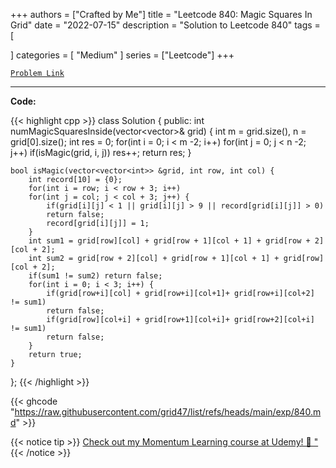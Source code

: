 
+++
authors = ["Crafted by Me"]
title = "Leetcode 840: Magic Squares In Grid"
date = "2022-07-15"
description = "Solution to Leetcode 840"
tags = [
    
]
categories = [
    "Medium"
]
series = ["Leetcode"]
+++



[`Problem Link`](https://leetcode.com/problems/magic-squares-in-grid/description/)

---



**Code:**

{{< highlight cpp >}}
class Solution {
public:
    int numMagicSquaresInside(vector<vector<int>>& grid) {
        int m = grid.size(), n = grid[0].size();
        int res = 0;
        for(int i = 0; i < m -2; i++)
        for(int j = 0; j < n -2; j++)
            if(isMagic(grid, i, j))
             res++;
        return res;
    }

    bool isMagic(vector<vector<int>> &grid, int row, int col) {
        int record[10] = {0};
        for(int i = row; i < row + 3; i++)
        for(int j = col; j < col + 3; j++) {
            if(grid[i][j] < 1 || grid[i][j] > 9 || record[grid[i][j]] > 0)
            return false;
            record[grid[i][j]] = 1;
        }
        int sum1 = grid[row][col] + grid[row + 1][col + 1] + grid[row + 2][col + 2];
        int sum2 = grid[row + 2][col] + grid[row + 1][col + 1] + grid[row][col + 2];
        if(sum1 != sum2) return false;
        for(int i = 0; i < 3; i++) {
            if(grid[row+i][col] + grid[row+i][col+1]+ grid[row+i][col+2] != sum1)
            return false;
            if(grid[row][col+i] + grid[row+1][col+i]+ grid[row+2][col+i] != sum1)
            return false;
        }
        return true;
    }
};
{{< /highlight >}}

{{< ghcode "https://raw.githubusercontent.com/grid47/list/refs/heads/main/exp/840.md" >}}

{{< notice tip >}}
[Check out my Momentum Learning course at Udemy! 🚀 "](https://www.udemy.com/course/blind-75-the-data-structures-and-algorithms-essentials/)
{{< /notice >}}

